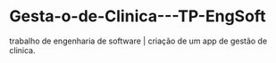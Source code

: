 # Gesta-o-de-Clinica---TP-EngSoft
trabalho de engenharia de software | criação de um app de gestão de clinica.
